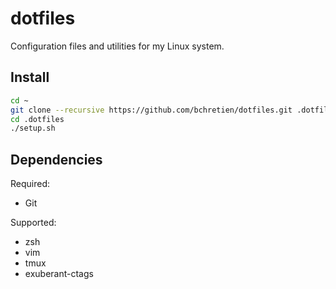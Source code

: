 dotfiles
========

Configuration files and utilities for my Linux system.

## Install

```sh
cd ~
git clone --recursive https://github.com/bchretien/dotfiles.git .dotfiles
cd .dotfiles
./setup.sh
```

## Dependencies

Required:
* Git

Supported:
* zsh
* vim
* tmux
* exuberant-ctags
